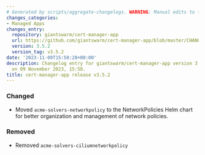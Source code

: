 ```yaml
---
# Generated by scripts/aggregate-changelogs. WARNING: Manual edits to this files will be overwritten.
changes_categories:
- Managed Apps
changes_entry:
  repository: giantswarm/cert-manager-app
  url: https://github.com/giantswarm/cert-manager-app/blob/master/CHANGELOG.md#352---2023-11-09
  version: 3.5.2
  version_tag: v3.5.2
date: '2023-11-09T15:58:28+00:00'
description: Changelog entry for giantswarm/cert-manager-app version 3.5.2, published
  on 09 November 2023, 15:58.
title: cert-manager-app release v3.5.2
---
```


### Changed
- Moved `acme-solvers-networkpolicy` to the NetworkPolicies Helm chart for better organization and management of network policies.
### Removed
- Removed `acme-solvers-ciliumnetworkpolicy`
